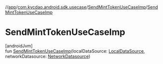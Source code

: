 //[app](../../../index.md)/[com.kycdao.android.sdk.usecase](../index.md)/[SendMintTokenUseCaseImp](index.md)/[SendMintTokenUseCaseImp](-send-mint-token-use-case-imp.md)

# SendMintTokenUseCaseImp

[androidJvm]\
fun [SendMintTokenUseCaseImp](-send-mint-token-use-case-imp.md)(localDataSource: [LocalDataSource](../../com.kycdao.android.sdk.db/-local-data-source/index.md), networkDatasource: [NetworkDatasource](../../com.kycdao.android.sdk.network/-network-datasource/index.md))
